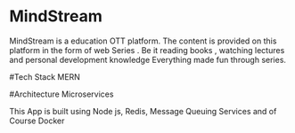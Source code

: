 # MindStream
MindStream is a education OTT platform. The content is provided on this platform in the form of web Series . Be it reading books , watching lectures and personal development knowledge Everything made fun through series.

#Tech Stack 
MERN 

#Architecture 
Microservices 

This App is built using Node js, Redis, Message Queuing Services and of Course Docker
